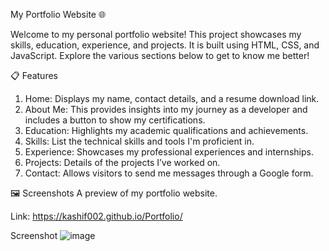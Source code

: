 My Portfolio Website 🌐

Welcome to my personal portfolio website! This project showcases my skills, education, experience, and projects. It is built using HTML, CSS, and JavaScript. Explore the various sections below to get to know me better!

📋 Features
1. Home: Displays my name, contact details, and a resume download link.
2. About Me: This provides insights into my journey as a developer and includes a button to show my certifications.
3. Education: Highlights my academic qualifications and achievements.
4. Skills: List the technical skills and tools I'm proficient in.
5. Experience: Showcases my professional experiences and internships.
6. Projects: Details of the projects I’ve worked on.
7. Contact: Allows visitors to send me messages through a Google form.

🖼️ Screenshots
A preview of my portfolio website.

Link: https://kashif002.github.io/Portfolio/

Screenshot
![image](https://github.com/user-attachments/assets/dd8fa2b2-656e-42f0-9c6b-7c991ee8814c)



